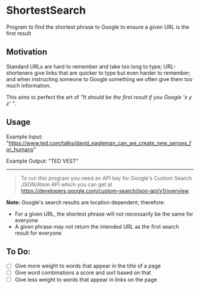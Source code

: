 # ShortestSearch
Program to find the shortest phrase to Google to ensure a given URL is the first result

## Motivation
Standard URLs are hard to remember and take too long to type; URL-shorteners give links that are quicker to type but even harder to remember; and when instructing someone to Google something we often give them too much information.

This aims to perfect the art of *"It should be the first result if you Google 'x y z' "*.

## Usage
Example Input: "https://www.ted.com/talks/david_eagleman_can_we_create_new_senses_for_humans"

Example Output: "TED VEST"

---

> To run this program you need an API key for Google's Custom Search JSON/Atom API which you can get at https://developers.google.com/custom-search/json-api/v1/overview.

**Note:** Google's search results are location dependent, therefore:
* For a given URL, the shortest phrase will not necessarily be the same for everyone
* A given phrase may not return the intended URL as the first search result for everyone

## To Do:
- [ ] Give more weight to words that appear in the title of a page
- [ ] Give word combinations a score and sort based on that
- [ ] Give less weight to words that appear in links on the page
